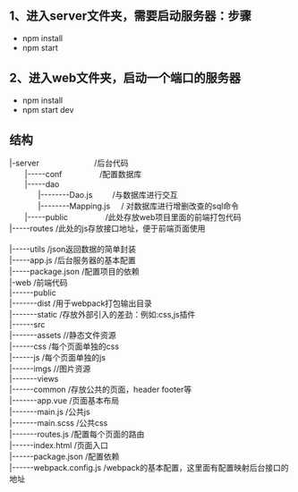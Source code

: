 ## 1、进入server文件夹，需要启动服务器：步骤
* npm install 
* npm start
## 2、进入web文件夹，启动一个端口的服务器
* npm install 
* npm start dev



## 结构

|-server                         /后台代码<br>
        |-----conf                   /配置数据库<br>
        |-----dao<br>
              |--------Dao.js          /与数据库进行交互<br>
              |--------Mapping.js      / 对数据库进行增删改查的sql命令<br>
        |-----public                   /此处存放web项目里面的前端打包代码<br>
        |-----routes                  /此处的js存放接口地址，便于前端页面使用  <br>   
        |-----utils                   /json返回数据的简单封装<br>
        |-----app.js                  /后台服务器的基本配置<br>
        |-----package.json            /配置项目的依赖 <br>
 |-web                                /前端代码<br>
        |------public<br>
                |-------dist          /用于webpack打包输出目录<br>
                |-------static        /存放外部引入的差劲：例如:css,js插件<br>
        |------src  <br>
                |-------assets                  //静态文件资源<br>
                             |------css             /每个页面单独的css<br>
                             |------js              /每个页面单独的js<br>
                             |------imgs            //图片资源<br>
                |-------views<br>
                             |------common      /存放公共的页面，header footer等<br>
                |-------app.vue                 /页面基本布局<br>
                |-------main.js                 /公共js<br>
                |-------main.scss               /公共css<br>
                |-------routes.js              /配置每个页面的路由<br>
        |------index.html                      /页面入口<br>
        |------package.json                     /配置依赖<br>
        |------webpack.config.js                /webpack的基本配置，这里面有配置映射后台接口的地址    <br>    



